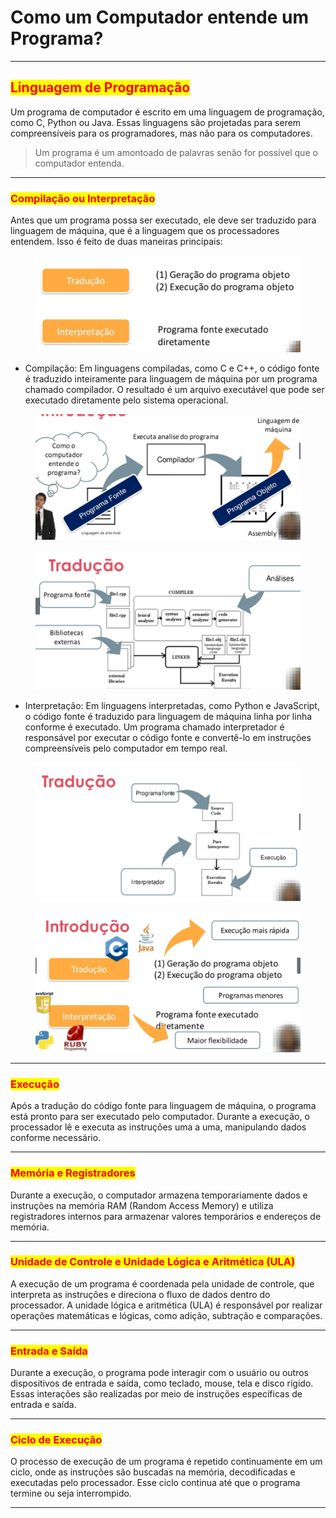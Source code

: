 # Como um Computador entende um Programa?

***

## <mark style="color:red;">**Linguagem de Programação**</mark>

Um programa de computador é escrito em uma linguagem de programação, como C, Python ou Java. Essas linguagens são projetadas para serem compreensíveis para os programadores, mas não para os computadores.

> Um programa é um amontoado de palavras senão for possível que o computador entenda.

***

### <mark style="color:red;">**Compilação ou Interpretação**</mark>

Antes que um programa possa ser executado, ele deve ser traduzido para linguagem de máquina, que é a linguagem que os processadores entendem. Isso é feito de duas maneiras principais:

<figure><img src="../.gitbook/assets/image (16).png" alt=""><figcaption></figcaption></figure>

* Compilação: Em linguagens compiladas, como C e C++, o código fonte é traduzido inteiramente para linguagem de máquina por um programa chamado compilador. O resultado é um arquivo executável que pode ser executado diretamente pelo sistema operacional.

<figure><img src="../.gitbook/assets/image (15).png" alt=""><figcaption></figcaption></figure>

<figure><img src="../.gitbook/assets/image (17).png" alt=""><figcaption></figcaption></figure>

* Interpretação: Em linguagens interpretadas, como Python e JavaScript, o código fonte é traduzido para linguagem de máquina linha por linha conforme é executado. Um programa chamado interpretador é responsável por executar o código fonte e convertê-lo em instruções compreensíveis pelo computador em tempo real.

<figure><img src="../.gitbook/assets/image (18).png" alt=""><figcaption></figcaption></figure>

<figure><img src="../.gitbook/assets/image (20).png" alt=""><figcaption></figcaption></figure>

***

### <mark style="color:red;">**Execução**</mark>

Após a tradução do código fonte para linguagem de máquina, o programa está pronto para ser executado pelo computador. Durante a execução, o processador lê e executa as instruções uma a uma, manipulando dados conforme necessário.

***

### <mark style="color:red;">**Memória e Registradores**</mark>

Durante a execução, o computador armazena temporariamente dados e instruções na memória RAM (Random Access Memory) e utiliza registradores internos para armazenar valores temporários e endereços de memória.

***

### <mark style="color:red;">**Unidade de Controle e Unidade Lógica e Aritmética (ULA)**</mark>

A execução de um programa é coordenada pela unidade de controle, que interpreta as instruções e direciona o fluxo de dados dentro do processador. A unidade lógica e aritmética (ULA) é responsável por realizar operações matemáticas e lógicas, como adição, subtração e comparações.

***

### <mark style="color:red;">**Entrada e Saída**</mark>

Durante a execução, o programa pode interagir com o usuário ou outros dispositivos de entrada e saída, como teclado, mouse, tela e disco rígido. Essas interações são realizadas por meio de instruções específicas de entrada e saída.

***

### <mark style="color:red;">**Ciclo de Execução**</mark>

O processo de execução de um programa é repetido continuamente em um ciclo, onde as instruções são buscadas na memória, decodificadas e executadas pelo processador. Esse ciclo continua até que o programa termine ou seja interrompido.

***
